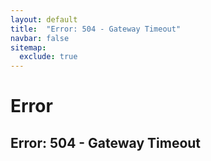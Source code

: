 ```yaml
---
layout: default
title:  "Error: 504 - Gateway Timeout"
navbar: false
sitemap:
  exclude: true
---
```

Error
=====

Error: 504 - Gateway Timeout
----------------------------
